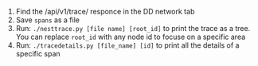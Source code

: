 1. Find the /api/v1/trace/ responce in the DD network tab
2. Save `spans` as a file
3. Run: `./nesttrace.py [file name] [root_id]` to print the trace as a tree. You can replace `root_id` with any node id to focuse on a specific area
4. Run: `./tracedetails.py [file_name] [id]` to print all the details of a specific span

